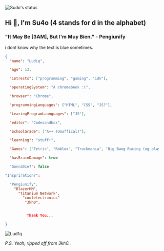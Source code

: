 ![Sudo's status](https://github-readme-stats.vercel.app/api?username=Su4o&show_icons=true&theme=vue-dark)


## Hi 👋, I'm Su4o (4 stands for d in the alphabet) ##

### "It May Be [3AM], But I'm Muy Bien." - Pengiunify ##

i dont know why the text is blue sometimes.

```json
{
  "name": "Ludiq",

  "age": 13,

  "intrests": ["programming", "gaming", "idk"],

  "operatingSystem": "A chromebook :(",

  "browser": "Chrome",

  "programmingLanguages": ["HTML", "CSS", "JS?"],

  "LearingProgramLaunguages": ["JS"],

  "editor": "Codesandbox",

  "SchoolGrade": ["A++ (Unoffical)"],

  "learning": "stuff+",

  "Games": ["Tetris", "Roblox", "Trackmania", "Big Bang Racing (og player)", "Pixel Gun 3D (og player)"],

  "hasBrainDamage": true

  "GonnaDie?": false

"Inspriration?":

  "Pengiunify",
    "BlazerHM",
      "Titanium Network",
        "coolelectronics"
         "3kh0",


          Thank You...

}
```
<img src="https://komarev.com/ghpvc/?username=Lud1q&label=Why do i care? I dont. &color=001eff&style=flat" alt="Lud1q" />

*P.S. Yeah, ripped off from 3kh0..*
